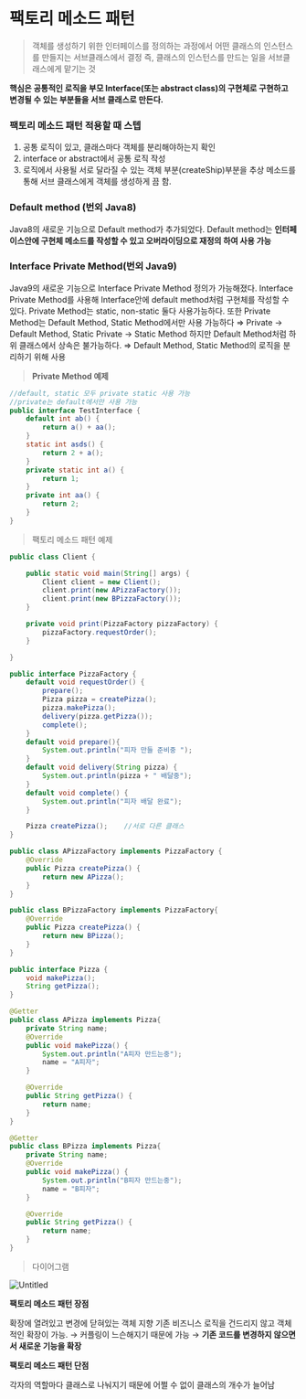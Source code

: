 # 팩토리 메소드 패턴

> 객체를 생성하기 위한 인터페이스를 정의하는 과정에서 
어떤 클래스의 인스턴스를 만들지는 서브클래스에서 결정
즉, 클래스의 인스턴스를 만드는 일을 서브클래스에게 맡기는 것
> 

**핵심은 공통적인 로직을 부모 Interface(또는 abstract class)의 구현체로 구현하고 변경될 수 있는 부분들을 서브 클래스로 만든다.**

### 팩토리 메소드 패턴 적용할 때 스텝

1. 공통 로직이 있고, 클래스마다 객체를 분리해야하는지 확인
2. interface or abstract에서 공통 로직 작성
3. 로직에서 사용될 서로 달라질 수 있는 객체 부분(createShip)부분을 추상 메소드를 통해 서브 클래스에게 객체를 생성하게 끔 함.

### **Default method (번외 Java8)**

Java8의 새로운 기능으로 Default method가 추가되었다. 
Default method는 **인터페이스안에 구현체 메소드를 작성할 수 있고 오버라이딩으로 재정의 하여 사용 가능**

### **Interface Private Method(번외 Java9)**

Java9의 새로운 기능으로 Interface Private Method 정의가 가능해졌다.
Interface Private Method를 사용해 Interface안에 default method처럼 구현체를 작성할 수 있다.
Private Method는 static, non-static 둘다 사용가능하다.
또한 Private Method는 Default Method, Static Method에서만 사용 가능하다
⇒ Private → Default Method, Static Private → Static Method
하지만 Default Method처럼 하위 클래스에서 상속은 불가능하다.
⇒ Default Method, Static Method의 로직을 분리하기 위해 사용

> **Private Method 예제**
> 

```java
//default, static 모두 private static 사용 가능
//private는 default에서만 사용 가능
public interface TestInterface {
    default int ab() {
        return a() + aa();
    }
    static int asds() {
        return 2 + a();
    }
    private static int a() {
        return 1;
    }
    private int aa() {
        return 2;
    }
}
```

> 팩토리 메소드 패턴 예제
> 

```java
public class Client {

    public static void main(String[] args) {
        Client client = new Client();
        client.print(new APizzaFactory());
        client.print(new BPizzaFactory());
    }

    private void print(PizzaFactory pizzaFactory) {
        pizzaFactory.requestOrder();
    }

}

public interface PizzaFactory {
    default void requestOrder() {
        prepare();
        Pizza pizza = createPizza();
        pizza.makePizza();
        delivery(pizza.getPizza());
        complete();
    }
    default void prepare(){
        System.out.println("피자 만들 준비중 ");
    }
    default void delivery(String pizza) {
        System.out.println(pizza + " 배달중");
    }
    default void complete() {
        System.out.println("피자 배달 완료");
    }

    Pizza createPizza();    //서로 다른 클래스
}

public class APizzaFactory implements PizzaFactory {
    @Override
    public Pizza createPizza() {
        return new APizza();
    }
}

public class BPizzaFactory implements PizzaFactory{
    @Override
    public Pizza createPizza() {
        return new BPizza();
    }
}

public interface Pizza {
    void makePizza();
    String getPizza();
}

@Getter
public class APizza implements Pizza{
    private String name;
    @Override
    public void makePizza() {
        System.out.println("A피자 만드는중");
        name = "A피자";
    }

    @Override
    public String getPizza() {
        return name;
    }
}

@Getter
public class BPizza implements Pizza{
    private String name;
    @Override
    public void makePizza() {
        System.out.println("B피자 만드는중");
        name = "B피자";
    }

    @Override
    public String getPizza() {
        return name;
    }
}
```

> 다이어그램
> 

![Untitled](https://user-images.githubusercontent.com/32676275/144534950-ef61780b-dceb-4ad1-b0e7-8b8a9e2b1eb0.png)

**팩토리 메소드 패턴 장점**

확장에 열려있고 변경에 닫혀있는 객체 지향
기존 비즈니스 로직을 건드리지 않고  객체적인 확장이 가능.
→ 커플링이 느슨해지기 때문에 가능
→ **기존 코드를 변경하지 않으면서 새로운 기능을 확장**

**팩토리 메소드 패턴 단점**

각자의 역할마다 클래스로 나눠지기 때문에 어쩔 수 없이 클래스의 개수가 늘어남